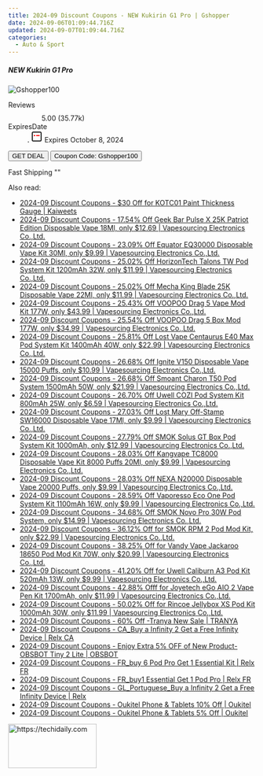 ```yaml
---
title: 2024-09 Discount Coupons - NEW Kukirin G1 Pro | Gshopper
date: 2024-09-06T01:09:44.716Z
updated: 2024-09-07T01:09:44.716Z
categories:
  - Auto & Sport
---
```



<div class="max-w-4xl mx-auto grid grid-cols-1 lg:max-w-5xl lg:gap-x-20 lg:grid-cols-2">
  <div class="relative p-3 col-start-1 row-start-1 flex flex-col-reverse rounded-lg bg-gradient-to-t from-black/75 via-black/0 sm:bg-none sm:row-start-2 sm:p-0 lg:row-start-1">
    <h5 class="mt-1 text-lg font-semibold text-white sm:text-slate-900 md:text-2xl dark:sm:text-white">NEW Kukirin G1 Pro</h5>
  </div>
  
  <div class="col-start-1 col-end-3 row-start-1 grid gap-4 sm:mb-6 sm:grid-cols-4 lg:col-start-2 lg:row-span-6 lg:row-end-6 lg:mb-0 lg:gap-6">
      <img src="&quot;&quot;" onClick="javascript:window.open(decodeURIComponent('%22https%3A%2F%2Fwww.shareasale.com%2Fu.cfm%3Fd%3D1118267%26m%3D97331%26u%3D4338022%22'), '_blank');void(0);" alt="Gshopper100" class="h-60 w-full rounded-lg object-cover sm:col-span-2 sm:h-52 lg:col-span-full" loading="lazy" />
    
  </div>
  <dl class="row-start-2 mt-4 flex items-center text-xs font-medium sm:row-start-3 sm:mt-1 md:mt-2.5 lg:row-start-2">
    <dt class="sr-only">Reviews</dt>
    <dd class="flex items-center text-indigo-600 dark:text-indigo-400">
      <svg width="24" height="24" fill="none" aria-hidden="true" class="mr-1 stroke-current dark:stroke-indigo-500">
        <path d="m12 5 2 5h5l-4 4 2.103 5L12 16l-5.103 3L9 14l-4-4h5l2-5Z" stroke-width="2" stroke-linecap="round" stroke-linejoin="round" />
      </svg>
      <span>5.00 <span class="font-normal text-slate-400">(35.77k)</span></span>
    </dd>
    <dt class="sr-only">ExpiresDate</dt>
    <dd class="flex items-center">
      <svg width="2" height="2" aria-hidden="true" fill="currentColor" class="mx-3 text-slate-300">
        <circle cx="1" cy="1" r="1" />
      </svg>
      <svg width="24" height="24" viewBox="0 0 24 24" fill="none" stroke="currentColor" stroke-width="2">
        <rect x="3" y="3" width="18" height="18" rx="2" fill="#fff" />
        <path d="M6 10L18 10" stroke="red" stroke-width="2" fill="none" />
        <path d="M10 6L10 18" stroke="#fff" stroke-width="2" fill="none" />
      </svg>
      Expires October 8, 2024    </dd>
  </dl>
  <div class="col-start-1 row-start-3 mt-4 self-center sm:col-start-2 sm:row-span-2 sm:row-start-2 sm:mt-0 lg:col-start-1 lg:row-start-3 lg:row-end-4 lg:mt-6">
    <button type="button" onClick="javascript:window.open(decodeURIComponent('%22https%3A%2F%2Fwww.shareasale.com%2Fu.cfm%3Fd%3D1118267%26m%3D97331%26u%3D4338022%22'), '_blank');void(0);" class="rounded-lg bg-red-600 px-3 py-2 text-sm font-medium leading-6 text-white">GET DEAL</button>
    <button type="button" onClick="javascript:window.open(decodeURIComponent('%22https%3A%2F%2Fwww.shareasale.com%2Fu.cfm%3Fd%3D1118267%26m%3D97331%26u%3D4338022%22'), '_blank');void(0);" class="border-dashed border-2 border-indigo-600 bg-green-100 text-sm leading-6 font-medium py-2 px-3 rounded-lg">Coupon Code: Gshopper100</button>
  </div>
  <p class="col-start-1 mt-4 text-sm leading-6 sm:col-span-2 lg:col-span-1 lg:row-start-4 lg:mt-6 dark:text-slate-400">
    Fast Shipping 
""  </p>
</div>
<span class="atpl-alsoreadstyle">Also read:</span>
<div><ul>
<li><a href="https://coupons.techidaily.com/coupon-1119500-share-116593-sale/"><u>2024-09 Discount Coupons - $30 Off for KOTC01 Paint Thickness Gauge | Kaiweets</u></a></li>
<li><a href="https://coupons.techidaily.com/coupon-1121402-share-90958-sale/"><u>2024-09 Discount Coupons - 17.54% Off Geek Bar Pulse X 25K Patriot Edition Disposable Vape 18Ml, only $12.69 | Vapesourcing Electronics Co.,Ltd.</u></a></li>
<li><a href="https://coupons.techidaily.com/coupon-1106530-share-90958-sale/"><u>2024-09 Discount Coupons - 23.09% Off Equator EQ30000 Disposable Vape Kit 30Ml, only $9.99 | Vapesourcing Electronics Co.,Ltd.</u></a></li>
<li><a href="https://coupons.techidaily.com/coupon-1119447-share-90958-sale/"><u>2024-09 Discount Coupons - 25.02% Off HorizonTech Talons TW Pod System Kit 1200mAh 32W, only $11.99 | Vapesourcing Electronics Co.,Ltd.</u></a></li>
<li><a href="https://coupons.techidaily.com/coupon-1121112-share-90958-sale/"><u>2024-09 Discount Coupons - 25.02% Off Mecha King Blade 25K Disposable Vape 22Ml, only $11.99 | Vapesourcing Electronics Co.,Ltd.</u></a></li>
<li><a href="https://coupons.techidaily.com/coupon-1120542-share-90958-sale/"><u>2024-09 Discount Coupons - 25.43% Off VOOPOO Drag 5 Vape Mod Kit 177W, only $43.99 | Vapesourcing Electronics Co.,Ltd.</u></a></li>
<li><a href="https://coupons.techidaily.com/coupon-1120539-share-90958-sale/"><u>2024-09 Discount Coupons - 25.54% Off VOOPOO Drag 5 Box Mod 177W, only $34.99 | Vapesourcing Electronics Co.,Ltd.</u></a></li>
<li><a href="https://coupons.techidaily.com/coupon-1120248-share-90958-sale/"><u>2024-09 Discount Coupons - 25.81% Off Lost Vape Centaurus E40 Max Pod System Kit 1400mAh 40W, only $22.99 | Vapesourcing Electronics Co.,Ltd.</u></a></li>
<li><a href="https://coupons.techidaily.com/coupon-1121401-share-90958-sale/"><u>2024-09 Discount Coupons - 26.68% Off Ignite V150 Disposable Vape 15000 Puffs, only $10.99 | Vapesourcing Electronics Co.,Ltd.</u></a></li>
<li><a href="https://coupons.techidaily.com/coupon-1119450-share-90958-sale/"><u>2024-09 Discount Coupons - 26.68% Off Smoant Charon T50 Pod System 1500mAh 50W, only $21.99 | Vapesourcing Electronics Co.,Ltd.</u></a></li>
<li><a href="https://coupons.techidaily.com/coupon-1119449-share-90958-sale/"><u>2024-09 Discount Coupons - 26.70% Off Uwell COZI Pod System Kit 800mAh 25W, only $6.59 | Vapesourcing Electronics Co.,Ltd.</u></a></li>
<li><a href="https://coupons.techidaily.com/coupon-1121111-share-90958-sale/"><u>2024-09 Discount Coupons - 27.03% Off Lost Mary Off-Stamp SW16000 Disposable Vape 17Ml, only $9.99 | Vapesourcing Electronics Co.,Ltd.</u></a></li>
<li><a href="https://coupons.techidaily.com/coupon-1119444-share-90958-sale/"><u>2024-09 Discount Coupons - 27.79% Off SMOK Solus GT Box Pod System Kit 1000mAh, only $12.99 | Vapesourcing Electronics Co.,Ltd.</u></a></li>
<li><a href="https://coupons.techidaily.com/coupon-1063588-share-90958-sale/"><u>2024-09 Discount Coupons - 28.03% Off Kangvape TC8000 Disposable Vape Kit 8000 Puffs 20Ml, only $9.99 | Vapesourcing Electronics Co.,Ltd.</u></a></li>
<li><a href="https://coupons.techidaily.com/coupon-1092628-share-90958-sale/"><u>2024-09 Discount Coupons - 28.03% Off NEXA N20000 Disposable Vape 20000 Puffs, only $9.99 | Vapesourcing Electronics Co.,Ltd.</u></a></li>
<li><a href="https://coupons.techidaily.com/coupon-1120246-share-90958-sale/"><u>2024-09 Discount Coupons - 28.59% Off Vaporesso Eco One Pod System Kit 1100mAh 16W, only $9.99 | Vapesourcing Electronics Co.,Ltd.</u></a></li>
<li><a href="https://coupons.techidaily.com/coupon-1081664-share-90958-sale/"><u>2024-09 Discount Coupons - 34.68% Off SMOK Novo Pro 30W Pod System, only $14.99 | Vapesourcing Electronics Co.,Ltd.</u></a></li>
<li><a href="https://coupons.techidaily.com/coupon-681876-share-90958-sale/"><u>2024-09 Discount Coupons - 36.12% Off for SMOK RPM 2 Pod Mod Kit, only $22.99 | Vapesourcing Electronics Co.,Ltd.</u></a></li>
<li><a href="https://coupons.techidaily.com/coupon-1056483-share-90958-sale/"><u>2024-09 Discount Coupons - 38.25% Off for Vandy Vape Jackaroo 18650 Pod Mod Kit 70W, only $20.99 | Vapesourcing Electronics Co.,Ltd.</u></a></li>
<li><a href="https://coupons.techidaily.com/coupon-971155-share-90958-sale/"><u>2024-09 Discount Coupons - 41.20% Off for Uwell Caliburn A3 Pod Kit 520mAh 13W, only $9.99 | Vapesourcing Electronics Co.,Ltd.</u></a></li>
<li><a href="https://coupons.techidaily.com/coupon-1040487-share-90958-sale/"><u>2024-09 Discount Coupons - 42.88% Offf for Joyetech eGo AIO 2 Vape Pen Kit 1700mAh, only $11.99 | Vapesourcing Electronics Co.,Ltd.</u></a></li>
<li><a href="https://coupons.techidaily.com/coupon-983589-share-90958-sale/"><u>2024-09 Discount Coupons - 50.02% Off for Rincoe Jellybox XS Pod Kit 1000mAh 30W, only $11.99 | Vapesourcing Electronics Co.,Ltd.</u></a></li>
<li><a href="https://coupons.techidaily.com/coupon-1119770-share-93338-sale/"><u>2024-09 Discount Coupons - 60% Off -Tranya New Sale | TRANYA</u></a></li>
<li><a href="https://coupons.techidaily.com/coupon-1120561-share-92020-sale/"><u>2024-09 Discount Coupons - CA_Buy a Infinity 2 Get a Free Infinity Device | Relx CA</u></a></li>
<li><a href="https://coupons.techidaily.com/coupon-1119441-share-114666-sale/"><u>2024-09 Discount Coupons - Enjoy Extra 5% OFF of New Product- OBSBOT Tiny 2 Lite | OBSBOT</u></a></li>
<li><a href="https://coupons.techidaily.com/coupon-1120310-share-92020-sale/"><u>2024-09 Discount Coupons - FR_buy 6 Pod Pro Get 1 Essential Kit | Relx FR</u></a></li>
<li><a href="https://coupons.techidaily.com/coupon-1120298-share-92020-sale/"><u>2024-09 Discount Coupons - FR_buy1 Essential Get 1 Pod Pro | Relx FR</u></a></li>
<li><a href="https://coupons.techidaily.com/coupon-1120729-share-92020-sale/"><u>2024-09 Discount Coupons - GL_Portuguese_Buy a Infinity 2 Get a Free Infinity Device | Relx</u></a></li>
<li><a href="https://coupons.techidaily.com/coupon-1117276-share-128178-sale/"><u>2024-09 Discount Coupons - Oukitel Phone & Tablets 10% Off | Oukitel</u></a></li>
<li><a href="https://coupons.techidaily.com/coupon-1117275-share-128178-sale/"><u>2024-09 Discount Coupons - Oukitel Phone & Tablets 5% Off | Oukitel</u></a></li>
</ul></div>

<ins class="adsbygoogle"
      style="display:block"
      data-ad-client="ca-pub-7571918770474297"
      data-ad-slot="8358498916"
      data-ad-format="auto"
      data-full-width-responsive="true"></ins>
<!-- affiliate ads begin -->
<a href="https://aligracehair.sjv.io/c/5597632/2135367/19272" target="_top" id="2135367">
  <img src="//a.impactradius-go.com/display-ad/19272-2135367" border="0" alt="https://techidaily.com" width="180" height="90"/>
</a>
<img height="0" width="0" src="https://aligracehair.sjv.io/i/5597632/2135367/19272" style="position:absolute;visibility:hidden;" border="0" />
<!-- affiliate ads end -->